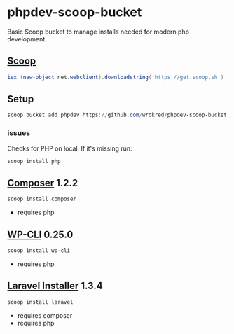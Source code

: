 # phpdev-scoop-bucket
Basic Scoop bucket to manage installs needed for modern php development.

## [Scoop](https://github.com/lukesampson/scoop)
``` powershell
iex (new-object net.webclient).downloadstring('https://get.scoop.sh')
```

## Setup
``` powershell
scoop bucket add phpdev https://github.com/wrokred/phpdev-scoop-bucket
```

### issues
Checks for PHP on local. If it's missing run:
``` powershell
scoop install php
```

## [Composer](https://getcomposer.org/) 1.2.2

``` powershell
scoop install composer
```
- requires php

## [WP-CLI](http://wp-cli.org/) 0.25.0

``` powershell
scoop install wp-cli
```
- requires php

## [Laravel Installer](https://laravel.com/) 1.3.4

``` powershell
scoop install laravel
```
- requires composer
- requires php

